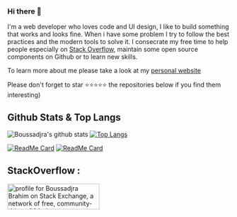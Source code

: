 ### Hi there 👋

I'm a web developer  who loves code and UI design, I like to build something that works and looks fine.
        When i have some problem I try to follow the best practices and the modern tools to solve it. I consecrate my free time to help people especially on
        <a
          href="https://stackoverflow.com/users/8172857/boussadjra-brahim?tab=profile"
          target="blank"
          class="b-link"
        >Stack Overflow</a>, maintain some open source components on Github or to learn new skills.
     
    
To learn more about me please take a look at my [personal website](https://boussadjra-brahim.netlify.app)

Please don't forget to star ⭐⭐⭐⭐⭐ the repositories below if you find them interesting)
        
## Github Stats & Top Langs

![Boussadjra's github stats](https://github-readme-stats.vercel.app/api?username=boussadjra&show_icons=true&theme=shades-of-purple&count_private=true)
[![Top Langs](https://github-readme-stats.vercel.app/api/top-langs/?username=boussadjra&hide=html,css&layout=compact&theme=shades-of-purple)](https://github.com/boussadjra/boussadjra)

[![ReadMe Card](https://github-readme-stats.vercel.app/api/pin/?username=boussadjra&repo=vueye-table&theme=shades-of-purple)](https://github.com/boussadjra/github-readme-stats)
[![ReadMe Card](https://github-readme-stats.vercel.app/api/pin/?username=boussadjra&repo=vue-pro-sidebar&theme=shades-of-purple)](https://github.com/boussadjra/github-readme-stats)


## StackOverflow :

<a href="https://stackexchange.com/users/11133636"><img src="https://stackexchange.com/users/flair/11133636.png" width="208" height="58" alt="profile for Boussadjra Brahim on Stack Exchange, a network of free, community-driven Q&amp;A sites" title="profile for Boussadjra Brahim on Stack Exchange, a network of free, community-driven Q&amp;A sites"></a>
